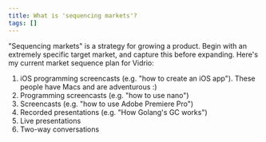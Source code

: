 ```yaml
---
title: What is 'sequencing markets'?
tags: []
---
```


"Sequencing markets" is a strategy for growing a product. Begin with an extremely specific target market, and capture this before expanding. Here's my current market sequence plan for Vidrio:

1. iOS programming screencasts (e.g. "how to create an iOS app"). These people have Macs and are adventurous :)
1. Programming screencasts (e.g. "how to use nano")
1. Screencasts (e.g. "how to use Adobe Premiere Pro")
1. Recorded presentations (e.g. "How Golang's GC works")
1. Live presentations
1. Two-way conversations
